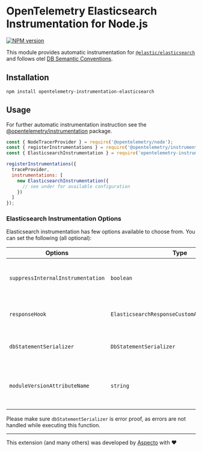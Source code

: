 # OpenTelemetry Elasticsearch Instrumentation for Node.js
[![NPM version](https://img.shields.io/npm/v/opentelemetry-instrumentation-elasticsearch.svg)](https://www.npmjs.com/package/opentelemetry-instrumentation-elasticsearch)

This module provides automatic instrumentation for [`@elastic/elasticsearch`](https://github.com/elastic/elasticsearch-js) and follows otel [DB Semantic Conventions](https://github.com/open-telemetry/opentelemetry-specification/blob/main/specification/trace/semantic_conventions/database.md).  

## Installation

```
npm install opentelemetry-instrumentation-elasticsearch
```

## Usage
For further automatic instrumentation instruction see the [@opentelemetry/instrumentation](https://github.com/open-telemetry/opentelemetry-js/tree/main/packages/opentelemetry-instrumentation) package.

```js
const { NodeTracerProvider } = require('@opentelemetry/node');
const { registerInstrumentations } = require('@opentelemetry/instrumentation');
const { ElasticsearchInstrumentation } = require('opentelemetry-instrumentation-elasticsearch');

registerInstrumentations({
  traceProvider,
  instrumentations: [
    new ElasticsearchInstrumentation({
      // see under for available configuration
    })
  ]
});
```

### Elasticsearch Instrumentation Options

Elasticsearch instrumentation has few options available to choose from. You can set the following (all optional):

| Options        | Type                                   | Description                                                                                     |
| -------------- | -------------------------------------- | ----------------------------------------------------------------------------------------------- |
| `suppressInternalInstrumentation` | `boolean` | Elasticsearch operation use http/https under the hood. Setting this to true will hide the underlying request spans (if instrumented). |
| `responseHook` | `ElasticsearchResponseCustomAttributesFunction` | Hook called before response is returned, which allows to add custom attributes to span.      |
| `dbStatementSerializer` | `DbStatementSerializer` | Elasticsearch instrumentation will serialize `db.statement` using the specified function.
| `moduleVersionAttributeName` | `string` | If passed, a span attribute will be added to all spans with key of the provided `moduleVersionAttributeName` and value of the patched module version |

Please make sure `dbStatementSerializer` is error proof, as errors are not handled while executing this function.

---

This extension (and many others) was developed by [Aspecto](https://www.aspecto.io/) with ❤️
